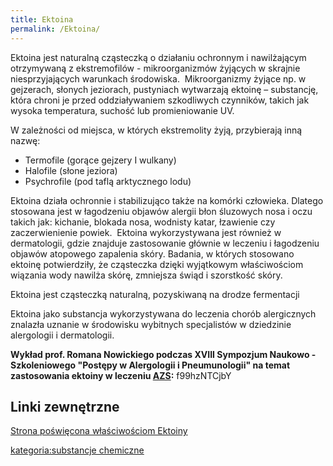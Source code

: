 ```yaml
---
title: Ektoina
permalink: /Ektoina/
---
```


Ektoina jest naturalną cząsteczką o działaniu ochronnym i nawilżającym otrzymywaną z ekstremofilów - mikroorganizmów żyjących w skrajnie niesprzyjających warunkach środowiska.  Mikroorganizmy żyjące np. w gejzerach, słonych jeziorach, pustyniach wytwarzają ektoinę – substancję, która chroni je przed oddziaływaniem szkodliwych czynników, takich jak wysoka temperatura, suchość lub promieniowanie UV.   

W zależności od miejsca, w których ekstremolity żyją, przybierają inną nazwę:

-   Termofile (gorące gejzery I wulkany)
-   Halofile (słone jeziora)
-   Psychrofile (pod taflą arktycznego lodu)

Ektoina działa ochronnie i stabilizująco także na komórki człowieka. Dlatego stosowana jest w łagodzeniu objawów alergii błon śluzowych nosa i oczu takich jak: kichanie, blokada nosa, wodnisty katar, łzawienie czy zaczerwienienie powiek.  Ektoina wykorzystywana jest również w dermatologii, gdzie znajduje zastosowanie głównie w leczeniu i łagodzeniu objawów atopowego zapalenia skóry. Badania, w których stosowano ektoinę potwierdziły, że cząsteczka dzięki wyjątkowym właściwościom wiązania wody nawilża skórę, zmniejsza świąd i szorstkość skóry.

Ektoina jest cząsteczką naturalną, pozyskiwaną na drodze fermentacji

Ektoina jako substancja wykorzystywana do leczenia chorób alergicznych znalazła uznanie w środowisku wybitnych specjalistów w dziedzinie alergologii i dermatologii.

**Wykład prof. Romana Nowickiego podczas XVIII Sympozjum Naukowo - Szkoleniowego "Postępy w Alergologii i Pneumunologii" na temat zastosowania ektoiny w leczeniu [AZS](/AZS "wikilink"):** <youtube>f99hzNTCjbY</youtube>

Linki zewnętrzne
----------------

[Strona poświęcona właściwościom Ektoiny](http://ektoina.pl/)

[kategoria:substancje chemiczne](/kategoria:substancje_chemiczne "wikilink")